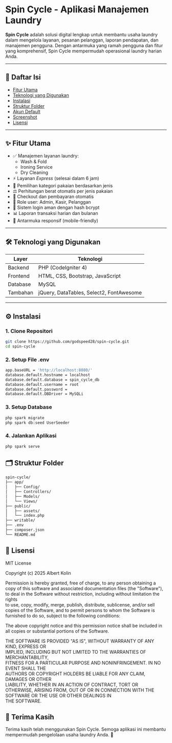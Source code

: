 # Spin Cycle - Aplikasi Manajemen Laundry

**Spin Cycle** adalah solusi digital lengkap untuk membantu usaha laundry dalam mengelola layanan, pesanan pelanggan, laporan pendapatan, dan manajemen pengguna. Dengan antarmuka yang ramah pengguna dan fitur yang komprehensif, Spin Cycle mempermudah operasional laundry harian Anda.

---

## 📌 Daftar Isi

- [Fitur Utama](#fitur-utama)
- [Teknologi yang Digunakan](#teknologi-yang-digunakan)
- [Instalasi](#instalasi)
- [Struktur Folder](#struktur-folder)
- [Akun Default](#akun-default)
- [Screenshot](#screenshot)
- [Lisensi](#lisensi)

---

## ✨ Fitur Utama

- ✅ Manajemen layanan laundry:
  - Wash & Fold
  - Ironing Service
  - Dry Cleaning
- ⚡ Layanan _Express_ (selesai dalam 6 jam)
- 🧺 Pemilihan kategori pakaian berdasarkan jenis
- ⚖️ Perhitungan berat otomatis per jenis pakaian
- 🧾 Checkout dan pembayaran otomatis
- 👥 Role user: Admin, Kasir, Pelanggan
- 🔐 Sistem login aman dengan hash bcrypt
- 📊 Laporan transaksi harian dan bulanan
- 📱 Antarmuka responsif (mobile-friendly)

---

## 🛠 Teknologi yang Digunakan

| Layer    | Teknologi                                |
| -------- | ---------------------------------------- |
| Backend  | PHP (CodeIgniter 4)                      |
| Frontend | HTML, CSS, Bootstrap, JavaScript         |
| Database | MySQL                                    |
| Tambahan | jQuery, DataTables, Select2, FontAwesome |

---

## ⚙️ Instalasi

### 1. Clone Repositori

```bash
git clone https://github.com/godspeed28/spin-cycle.git
cd spin-cycle
```

### 2. Setup File .env

```bash
app.baseURL = 'http://localhost:8080/'
database.default.hostname = localhost
database.default.database = spin_cycle_db
database.default.username = root
database.default.password =
database.default.DBDriver = MySQLi
```

### 3. Setup Database

```bash
php spark migrate
php spark db:seed UserSeeder
```

### 4. Jalankan Aplikasi

```bash
php spark serve
```

## 🗂 Struktur Folder

```bash
spin-cycle/
├── app/
│   ├── Config/
│   ├── Controllers/
│   ├── Models/
│   └── Views/
├── public/
│   ├── assets/
│   └── index.php
├── writable/
├── .env
├── composer.json
└── README.md
```

## 📄 Lisensi

MIT License

Copyright (c) 2025 Albert Kolin

Permission is hereby granted, free of charge, to any person obtaining a copy
of this software and associated documentation files (the "Software"), to deal
in the Software without restriction, including without limitation the rights  
to use, copy, modify, merge, publish, distribute, sublicense, and/or sell  
copies of the Software, and to permit persons to whom the Software is  
furnished to do so, subject to the following conditions:

The above copyright notice and this permission notice shall be included in all
copies or substantial portions of the Software.

THE SOFTWARE IS PROVIDED "AS IS", WITHOUT WARRANTY OF ANY KIND, EXPRESS OR  
IMPLIED, INCLUDING BUT NOT LIMITED TO THE WARRANTIES OF MERCHANTABILITY,  
FITNESS FOR A PARTICULAR PURPOSE AND NONINFRINGEMENT. IN NO EVENT SHALL THE  
AUTHORS OR COPYRIGHT HOLDERS BE LIABLE FOR ANY CLAIM, DAMAGES OR OTHER  
LIABILITY, WHETHER IN AN ACTION OF CONTRACT, TORT OR OTHERWISE, ARISING FROM,
OUT OF OR IN CONNECTION WITH THE SOFTWARE OR THE USE OR OTHER DEALINGS IN  
THE SOFTWARE.

## 🙌 Terima Kasih

Terima kasih telah menggunakan Spin Cycle. Semoga aplikasi ini membantu mempermudah pengelolaan usaha laundry Anda. 💙
